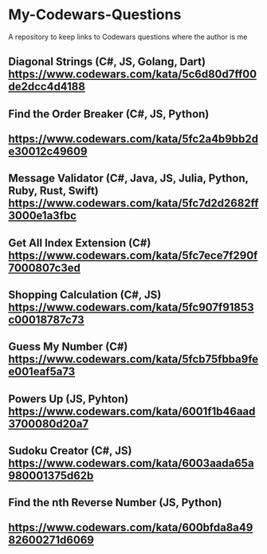 # My-Codewars-Questions
A repository to keep links to Codewars questions where the author is me

## Diagonal Strings (C#, JS, Golang, Dart)  &nbsp; &nbsp; &nbsp; &nbsp; &nbsp; &nbsp; &nbsp; &nbsp; &nbsp; https://www.codewars.com/kata/5c6d80d7ff00de2dcc4d4188
## Find the Order Breaker (C#, JS, Python) &nbsp; &nbsp; &nbsp; &nbsp; &nbsp; &nbsp; &nbsp; &nbsp; &nbsp; &nbsp; &nbsp;  https://www.codewars.com/kata/5fc2a4b9bb2de30012c49609
## Message Validator (C#, Java, JS, Julia, Python, Ruby, Rust, Swift) &nbsp; &nbsp; &nbsp; &nbsp; &nbsp; &nbsp; &nbsp;  https://www.codewars.com/kata/5fc7d2d2682ff3000e1a3fbc
## Get All Index Extension (C#) &nbsp; &nbsp; &nbsp; &nbsp; &nbsp; &nbsp; &nbsp; &nbsp; &nbsp; &nbsp; &nbsp;  https://www.codewars.com/kata/5fc7ece7f290f7000807c3ed
## Shopping Calculation (C#, JS) &nbsp; &nbsp; &nbsp; &nbsp; &nbsp; &nbsp; &nbsp; &nbsp; &nbsp; &nbsp; &nbsp;  https://www.codewars.com/kata/5fc907f91853c00018787c73
## Guess My Number (C#) &nbsp; &nbsp; &nbsp; &nbsp; &nbsp; &nbsp; &nbsp; &nbsp; &nbsp; &nbsp; &nbsp; &nbsp; &nbsp; &nbsp; https://www.codewars.com/kata/5fcb75fbba9fee001eaf5a73
## Powers Up (JS, Pyhton) &nbsp; &nbsp; &nbsp; &nbsp; &nbsp; &nbsp; &nbsp; &nbsp; &nbsp; &nbsp; &nbsp; &nbsp; &nbsp; https://www.codewars.com/kata/6001f1b46aad3700080d20a7
## Sudoku Creator (C#, JS) &nbsp; &nbsp; &nbsp; &nbsp; &nbsp; &nbsp; &nbsp; &nbsp; &nbsp; &nbsp; &nbsp; &nbsp; &nbsp; https://www.codewars.com/kata/6003aada65a980001375d62b
## Find the nth Reverse Number (JS, Python) &nbsp; &nbsp; &nbsp; &nbsp; &nbsp; &nbsp; &nbsp; &nbsp; &nbsp; &nbsp; &nbsp; https://www.codewars.com/kata/600bfda8a4982600271d6069
